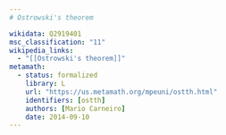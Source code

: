 ```yaml
---
# Ostrowski's theorem

wikidata: Q2919401
msc_classification: "11"
wikipedia_links:
  - "[[Ostrowski's theorem]]"
metamath:
  - status: formalized
    library: L
    url: "https://us.metamath.org/mpeuni/ostth.html"
    identifiers: [ostth]
    authors: [Mario Carneiro]
    date: 2014-09-10
---
```

